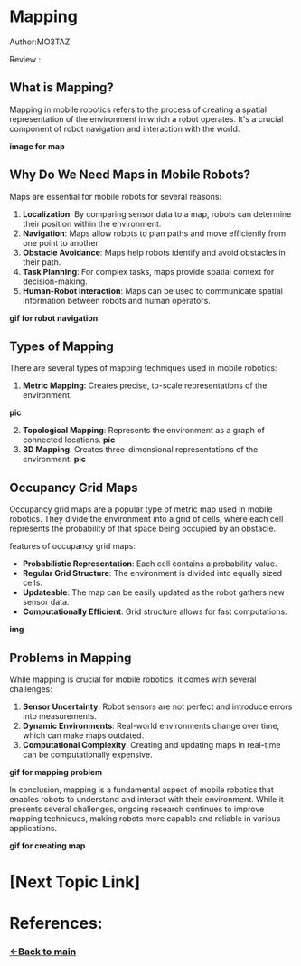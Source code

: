 # Mapping 

Author:MO3TAZ

Review :

## What is Mapping?

Mapping in mobile robotics refers to the process of creating a spatial representation of the environment in which a robot operates. It's a crucial component of robot navigation and interaction with the world.

**image for map**

## Why Do We Need Maps in Mobile Robots?

Maps are essential for mobile robots for several reasons:


1. **Localization**: By comparing sensor data to a map, robots can determine their position within the environment.
2. **Navigation**: Maps allow robots to plan paths and move efficiently from one point to another.
3. **Obstacle Avoidance**: Maps help robots identify and avoid obstacles in their path.
4. **Task Planning**: For complex tasks, maps provide spatial context for decision-making.
5. **Human-Robot Interaction**: Maps can be used to communicate spatial information between robots and human operators.

**gif for robot navigation**

## Types of Mapping

There are several types of mapping techniques used in mobile robotics:

1. **Metric Mapping**: Creates precise, to-scale representations of the environment.

**pic**

2. **Topological Mapping**: Represents the environment as a graph of connected locations.
**pic**
4. **3D Mapping**: Creates three-dimensional representations of the environment.
**pic**

## Occupancy Grid Maps

Occupancy grid maps are a popular type of metric map used in mobile robotics. They divide the environment into a grid of cells, where each cell represents the probability of that space being occupied by an obstacle.

features of occupancy grid maps:

- **Probabilistic Representation**: Each cell contains a probability value.
- **Regular Grid Structure**: The environment is divided into equally sized cells.
- **Updateable**: The map can be easily updated as the robot gathers new sensor data.
- **Computationally Efficient**: Grid structure allows for fast computations.

**img**

## Problems in Mapping

While mapping is crucial for mobile robotics, it comes with several challenges:

1. **Sensor Uncertainty**: Robot sensors are not perfect and introduce errors into measurements.
2. **Dynamic Environments**: Real-world environments change over time, which can make maps outdated.
3. **Computational Complexity**: Creating and updating maps in real-time can be computationally expensive.


**gif for mapping problem**

In conclusion, mapping is a fundamental aspect of mobile robotics that enables robots to understand and interact with their environment. While it presents several challenges, ongoing research continues to improve mapping techniques, making robots more capable and reliable in various applications.

**gif for creating map**




# [Next Topic Link]

# References:

### [&lt;-Back to main](../README.md)
